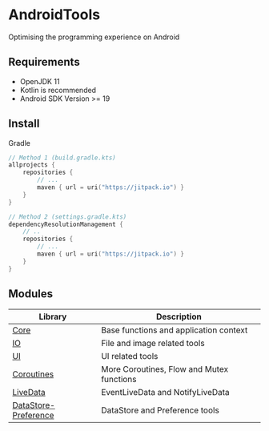 # AndroidTools

Optimising the programming experience on Android

## Requirements

- OpenJDK 11
- Kotlin is recommended
- Android SDK Version >= 19

## Install

Gradle

```kotlin
// Method 1 (build.gradle.kts)
allprojects {
    repositories {
        // ...
        maven { url = uri("https://jitpack.io") }
    }
}

// Method 2 (settings.gradle.kts)
dependencyResolutionManagement {
    // ..
    repositories {
        // ...
        maven { url = uri("https://jitpack.io") }
    }
}
```

## Modules

| Library | Description |
| ----- | ----- |
| [Core](core/README.md) | Base functions and application context |
| [IO](io/README.md) | File and image related tools |
| [UI](ui/README.md) | UI related tools |
| [Coroutines](coroutines/README.md) | More Coroutines, Flow and Mutex functions |
| [LiveData](livedata/README.md) | EventLiveData and NotifyLiveData |
| [DataStore-Preference](datastore-preference/README.md) | DataStore and Preference tools |
